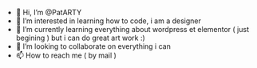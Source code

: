 - 👋 Hi, I’m @PatARTY
- 👀 I’m interested in learning how to code, i am a designer 
- 🌱 I’m currently learning everything about wordpress et elementor ( just begining ) but i can do great art work :) 
- 💞️ I’m looking to collaborate on everything i can 
- 📫 How to reach me ( by mail ) 

<!---
PatARTY/PatARTY is a ✨ special ✨ repository because its `README.md` (this file) appears on your GitHub profile.
You can click the Preview link to take a look at your changes.
--->
